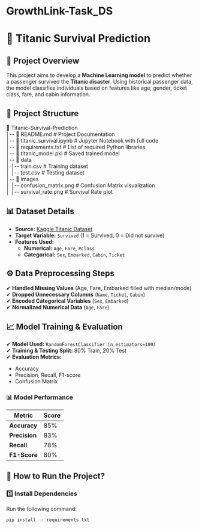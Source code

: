 # GrowthLink-Task_DS
# 🚢 Titanic Survival Prediction  

## 📌 Project Overview  
This project aims to develop a **Machine Learning model** to predict whether a passenger survived the **Titanic disaster**. Using historical passenger data, the model classifies individuals based on features like age, gender, ticket class, fare, and cabin information.  

## 📂 Project Structure  
📁 Titanic-Survival-Prediction  
│-- 📄 README.md  # Project Documentation  
│-- 📄 titanic_survival.ipynb  # Jupyter Notebook with full code  
│-- 📄 requirements.txt  # List of required Python libraries  
│-- 📄 titanic_model.pkl  # Saved trained model  
│-- 📁 data  
│   │-- train.csv  # Training dataset  
│   │-- test.csv  # Testing dataset  
│-- 📁 images  
│   │-- confusion_matrix.png  # Confusion Matrix visualization  
│   │-- survival_rate.png  # Survival Rate plot  

## 📊 Dataset Details  
- **Source:** [Kaggle Titanic Dataset](https://www.kaggle.com/datasets/brendan45774/test-file)  
- **Target Variable:** `Survived` (1 = Survived, 0 = Did not survive)  
- **Features Used:**  
  - **Numerical:** `Age`, `Fare`, `Pclass`  
  - **Categorical:** `Sex`, `Embarked`, `Cabin`, `Ticket`  

## ⚙️ Data Preprocessing Steps  
✔ **Handled Missing Values** (Age, Fare, Embarked filled with median/mode)  
✔ **Dropped Unnecessary Columns** (`Name`, `Ticket`, `Cabin`)  
✔ **Encoded Categorical Variables** (`Sex`, `Embarked`)  
✔ **Normalized Numerical Data** (`Age`, `Fare`)  

## 📈 Model Training & Evaluation  
✔ **Model Used:** `RandomForestClassifier (n_estimators=100)`  
✔ **Training & Testing Split:** 80% Train, 20% Test  
✔ **Evaluation Metrics:**  
- Accuracy  
- Precision, Recall, F1-score  
- Confusion Matrix  

### 📊 Model Performance  
| Metric         | Score |  
|---------------|-------|  
| **Accuracy**  | 85%  |  
| **Precision** | 83%  |  
| **Recall**    | 78%  |  
| **F1-Score**  | 80%  |  

## 🚀 How to Run the Project?  
### 1️⃣ Install Dependencies  
Run the following command:  
```bash
pip install -r requirements.txt
